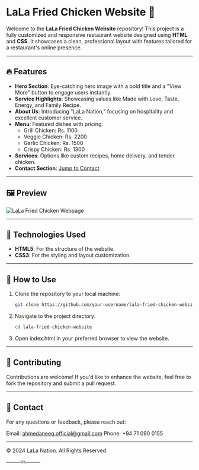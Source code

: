 # LaLa Fried Chicken Website 🍗

Welcome to the **LaLa Fried Chicken Website** repository! This project is a fully customized and responsive restaurant website designed using **HTML** and **CSS**. It showcases a clean, professional layout with features tailored for a restaurant's online presence.

---

## 🔥 Features
- **Hero Section**: Eye-catching hero image with a bold title and a "View More" button to engage users instantly.  
- **Service Highlights**: Showcasing values like Made with Love, Taste, Energy, and Family Recipe.  
- **About Us**: Introducing "LaLa Nation," focusing on hospitality and excellent customer service.  
- **Menu**: Featured dishes with pricing:  
  - Grill Chicken: Rs. 1100  
  - Veggie Chicken: Rs. 2200  
  - Garlic Chicken: Rs. 1500  
  - Crispy Chicken: Rs. 1300  
- **Services**: Options like custom recipes, home delivery, and tender chicken.  
- **Contact Section**: [Jump to Contact](#-contact)

---

## 🖼️ Preview
![LaLa Fried Chicken Webpage](LaLa_Fried_Chicken_Webpage_Interface.png)

---

## 🚀 Technologies Used
- **HTML5**: For the structure of the website.  
- **CSS3**: For the styling and layout customization.

---

## 📂 How to Use
1. Clone the repository to your local machine:
   ```bash
   git clone https://github.com/your-username/lala-fried-chicken-website.git
2. Navigate to the project directory:
   ```bash
   cd lala-fried-chicken-website  
3. Open index.html in your preferred browser to view the website.

---

## 🤝 Contributing
Contributions are welcome! If you'd like to enhance the website, feel free to fork the repository and submit a pull request.

---

## 📨 Contact
For any questions or feedback, please reach out:

Email: ahmedaneeq.official@gmail.com
Phone: +94 71 090 0155

---

© 2024 LaLa Nation. All Rights Reserved.

────୨ৎ────
